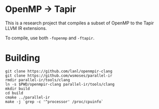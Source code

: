 OpenMP -> Tapir 
================================

This is a research project that compiles a subset of OpenMP to the Tapir LLVM
IR extensions.

To compile, use both `-fopenmp` and `-ftapir`. 

Building
========

    git clone https://github.com/lanl/openmpir-clang
    git clone https://github.com/wsmoses/parallel-ir
    rmdir parallel-ir/tools/clang
    ln -s $PWD/openmpir-clang parallel-ir/tools/clang
    mkdir build
    cd build
    cmake ../parallel-ir
    make -j `grep -c '^processor' /proc/cpuinfo` 


